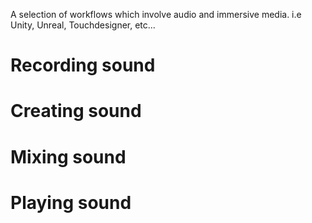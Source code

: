 A selection of workflows which involve audio and immersive media. i.e Unity, Unreal, Touchdesigner, etc...

# Recording sound

# Creating sound

# Mixing sound

# Playing sound
